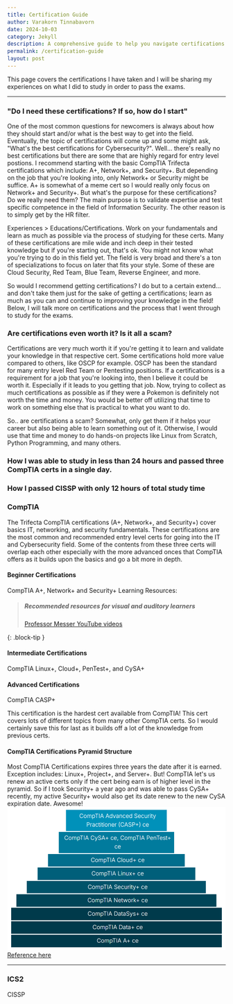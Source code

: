 ```yaml
---
title: Certification Guide 
author: Varakorn Tinnabavorn
date: 2024-10-03
category: Jekyll
description: A comprehensive guide to help you navigate certifications like CompTIA, CISSP, and more, based on personal experience.
permalink: /certification-guide
layout: post
---
```


This page covers the certifications I have taken and I will be sharing my experiences on what I did to study in order to pass the exams.

---

### "Do I need these certifications? If so, how do I start"
One of the most common questions for newcomers is always about how they should start and/or what is the best way to get into the field. Eventually, the topic of certifications will come up and some might ask, "What's the best certifications for Cybersecurity?". Well... there's really no best certifications but there are some that are highly regard for entry level postions. I recommend starting with the basic CompTIA Trifecta certifications which include: A+, Network+, and Security+. But depending on the job that you're looking into, only Network+ or Security might be suffice. A+ is somewhat of a meme cert so I would really only focus on Network+ and Security+. But what's the purpose for these certifications? Do we really need them? The main purpose is to validate expertise and test specific competence in the field of Information Security. The other reason is to simply get by the HR filter. 

Experiences > Educations/Certifications. Work on your fundamentals and learn as much as possible via the process of studying for these certs. Many of these certifications are mile wide and inch deep in their tested knowledge but if you're starting out, that's ok. You might not know what you're trying to do in this field yet. The field is very broad and there's a ton of specializations to focus on later that fits your style. Some of these are Cloud Security, Red Team, Blue Team, Reverse Engineer, and more.

So would I recommend getting certifications? I do but to a certain extend... and don't take them just for the sake of getting a certifications; learn as much as you can and continue to improving your knowledge in the field! Below, I will talk more on certifications and the process that I went through to study for the exams.

### Are certifications even worth it? Is it all a scam?
Certifications are very much worth it if you're getting it to learn and validate your knowledge in that respective cert. Some certifications hold more value compared to others, like OSCP for example. OSCP has been the standard for many entry level Red Team or Pentesting positions. If a certifications is a requirement for a job that you're looking into, then I believe it could be worth it. Especially if it leads to you getting that job. Now, trying to collect as much certifications as possible as if they were a Pokemon is definitely not worth the time and money. You would be better off utilizing that time to work on something else that is practical to what you want to do.

So.. are certifications a scam? Somewhat, only get them if it helps your career but also being able to learn something out of it. Otherwise, I would use that time and money to do hands-on projects like Linux from Scratch, Python Programming, and many others.

### How I was able to study in less than 24 hours and passed three CompTIA certs in a single day.

### How I passed CISSP with only 12 hours of total study time


### CompTIA
The Trifecta CompTIA certifications (A+, Network+, and Security+) cover basics IT, networking, and security fundamentals. These certifications are the most common and recommended entry level certs for going into the IT and Cybersecurity field. Some of the contents from these three certs will overlap each other especially with the more advanced onces that CompTIA offers as it builds upon the basics and go a bit more in depth.

#### Beginner Certifications
CompTIA A+, Network+ and Security+ Learning Resources:

> ##### Recommended resources for visual and auditory learners
>
> [Professor Messer YouTube videos](https://www.youtube.com/@professormesser)
>
{: .block-tip }

#### Intermediate Certifications
CompTIA Linux+, Cloud+, PenTest+, and CySA+

#### Advanced Certifications
CompTIA CASP+

This certification is the hardest cert available from CompTIA! This cert covers lots of different topics from many other CompTIA certs. So I would certainly save this for last as it builds off a lot of the knowledge from previous certs.


#### CompTIA Certifications Pyramid Structure
Most CompTIA Certifications expires three years the date after it is earned. Exception includes: Linux+, Project+, and Server+. But! CompTIA let's us renew an active certs only if the cert being earn is of higher level in the pyramid. So if I took Security+ a year ago and was able to pass CySA+ recently, my active Security+ would also get its date renew to the new CySA expiration date. Awesome!
![CompTIA Certs Pyramid!](/assets/images/comptia_pyramid.png "CompTIA Certification Pyramid Structure")
[Reference here](https://www.comptia.org/continuing-education/learn/renewing-multiple-certifications)

---

### ICS2

CISSP
